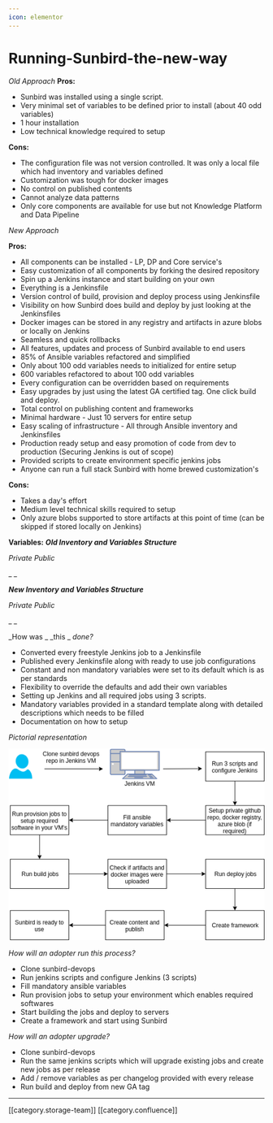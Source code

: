 ```yaml
---
icon: elementor
---
```


# Running-Sunbird-the-new-way

_Old Approach_ **Pros:**

* Sunbird was installed using a single script.
* Very minimal set of variables to be defined prior to install (about 40 odd variables)
* 1 hour installation
* Low technical knowledge required to setup

**Cons:**

* The configuration file was not version controlled. It was only a local file which had inventory and variables defined
* Customization was tough for docker images
* No control on published contents
* Cannot analyze data patterns
* Only core components are available for use but not Knowledge Platform and Data Pipeline

_New Approach_

**Pros:**

* All components can be installed - LP, DP and Core service's
* Easy customization of all components by forking the desired repository
* Spin up a Jenkins instance and start building on your own
* Everything is a Jenkinsfile
* Version control of build, provision and deploy process using Jenkinsfile
* Visibility on how Sunbird does build and deploy by just looking at the Jenkinsfiles
* Docker images can be stored in any registry and artifacts in azure blobs or locally on Jenkins
* Seamless and quick rollbacks
* All features, updates and process of Sunbird available to end users
* 85% of Ansible variables refactored and simplified
* Only about 100 odd variables needs to initialized for entire setup
* 600 variables refactored to about 100 odd variables
* Every configuration can be overridden based on requirements
* Easy upgrades by just using the latest GA certified tag. One click build and deploy.
* Total control on publishing content and frameworks
* Minimal hardware - Just 10 servers for entire setup
* Easy scaling of infrastructure - All through Ansible inventory and Jenkinsfiles
* Production ready setup and easy promotion of code from dev to production (Securing Jenkins is out of scope)
* Provided scripts to create environment specific jenkins jobs
* Anyone can run a full stack Sunbird with home brewed customization's

**Cons:**

* Takes a day's effort
* Medium level technical skills required to setup
* Only azure blobs supported to store artifacts at this point of time (can be skipped if stored locally on Jenkins)

**Variables:** _**Old Inventory and Variables Structure**_

_Private Public_

\_ \_

_**New Inventory and Variables Structure**_

_Private Public_

\_ \_

\_How was \_ \_this \_ _done?_

* Converted every freestyle Jenkins job to a Jenkinsfile
* Published every Jenkinsfile along with ready to use job configurations
* Constant and non mandatory variables were set to its default which is as per standards
* Flexibility to override the defaults and add their own variables
* Setting up Jenkins and all required jobs using 3 scripts.
* Mandatory variables provided in a standard template along with detailed descriptions which needs to be filled
* Documentation on how to setup

_Pictorial representation_

![](<../../../../../../.gitbook/assets/Workflow (1).png>)

_How will an adopter run this process?_

* Clone sunbird-devops
* Run jenkins scripts and configure Jenkins (3 scripts)
* Fill mandatory ansible variables
* Run provision jobs to setup your environment which enables required softwares
* Start building the jobs and deploy to servers
* Create a framework and start using Sunbird

_How will an adopter upgrade?_

* Clone sunbird-devops
* Run the same jenkins scripts which will upgrade existing jobs and create new jobs as per release
* Add / remove variables as per changelog provided with every release
* Run build and deploy from new GA tag

***

\[\[category.storage-team]] \[\[category.confluence]]
